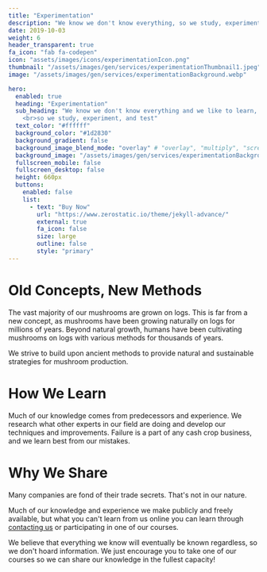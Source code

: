 ```yaml
---
title: "Experimentation"
description: "We know we don't know everything, so we study, experiment, and test"
date: 2019-10-03
weight: 6
header_transparent: true
fa_icon: "fab fa-codepen"
icon: "assets/images/icons/experimentationIcon.png"
thumbnail: "/assets/images/gen/services/experimentationThumbnail1.jpeg" #change to webp later
image: "/assets/images/gen/services/experimentationBackground.webp"

hero:
  enabled: true
  heading: "Experimentation"
  sub_heading: "We know we don't know everything and we like to learn, 
    <br>so we study, experiment, and test"
  text_color: "#ffffff"
  background_color: "#1d2830"
  background_gradient: false
  background_image_blend_mode: "overlay" # "overlay", "multiply", "screen"
  background_image: "/assets/images/gen/services/experimentationBackground.webp"
  fullscreen_mobile: false
  fullscreen_desktop: false
  height: 660px
  buttons:
    enabled: false
    list:
      - text: "Buy Now"
        url: "https://www.zerostatic.io/theme/jekyll-advance/"
        external: true
        fa_icon: false
        size: large
        outline: false
        style: "primary"
---
```


# Old Concepts, New Methods

The vast majority of our mushrooms are grown on logs. This is far from a new concept, as mushrooms have been growing naturally on logs for millions of years. Beyond natural growth, humans have been cultivating mushrooms on logs with various methods for thousands of years.

We strive to build upon ancient methods to provide natural and sustainable strategies for mushroom production.

# How We Learn

Much of our knowledge comes from predecessors and experience. We research what other experts in our field are doing and develop our techniques and improvements. Failure is a part of any cash crop business, and we learn best from our mistakes.

# Why We Share

Many companies are fond of their trade secrets. That's not in our nature.

Much of our knowledge and experience we make publicly and freely available, but what you can't learn from us online you can learn through [contacting us](/contact) or participating in one of our courses.

We believe that everything we know will eventually be known regardless, so we don't hoard information. We just encourage you to take one of our courses so we can share our knowledge in the fullest capacity!

<!-- Web design encompasses many different skills and disciplines in the production and maintenance of websites.

Often many individuals will work in teams covering different aspects of the design process, although some designers will cover them all. Web design partially overlaps web engineering in the broader scope of web development.

## What is Web Design?

User experience is about how a user interacts with, and experiences, a particular product, system or service. As a UX designer, you should consider the Why, What and How of product use.

{% include framework/shortcodes/figure.html src="/assets/images/gen/content/content-1.webp" title="Steve Francia" caption="Designing in Figma" alt="Photo of designing a website in Figma" link="https://figma.com" target="_blank" %}

## Front-end Development

The What addresses the things people can do with a product—its functionality. Finally, the How relates to the design of functionality in an accessible and aesthetically pleasant way. UX designers start with the Why before determining the What and then, finally, the How in order to create products that users can form meaningful experiences with. In software designs, you will need to ensure the product’s “substance” comes through an existing device and offers a seamless, fluid experience.

> As a UX designer, you should consider the Why, What and How of product use.

Web designers are expected to have an awareness of usability and if their role involves creating markup then they are also expected to be up to date with web accessibility guidelines.

## Design Systems

A Design System is a set of interconnected patterns and shared practices coherently organized to aid in digital product design and development of products such as apps or websites.

{% include framework/shortcodes/youtube.html id='2M6dJ2Uynhg' %}

## Process

There are two primary jobs involved in creating a website: the web designer and web developer, who often work closely together on a website. The web designers are responsible for the visual aspect, which includes the layout, coloring and typography of a web page.

- User experience research
- Visual design and illustration
- Programming and coding

![Design In Figma](/assets/images/gen/content/content-2.webp)

Web designers will also have a working knowledge of markup languages such as HTML and CSS, although the extent of their knowledge will differ from one web designer to another. -->
